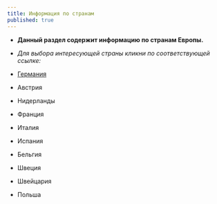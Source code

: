 ```yaml
---
title: Информация по странам
published: true
---
```

- **Данный раздел содержит информацию по странам Европы.**
-  _Для выбора интересующей страны кликни по соответствующей ссылке:_

 
 - [Германия](countries/germany/)
-  Австрия
-  Нидерланды
-  Франция
-  Италия
-  Испания
-  Бельгия
-  Швеция
-  Швейцария
-  Польша
